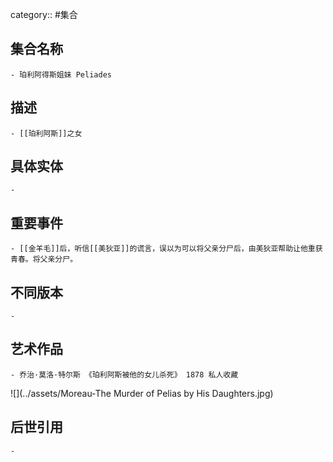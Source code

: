 category:: #集合
## 集合名称
	- 珀利阿得斯姐妹 Peliades
## 描述
	- [[珀利阿斯]]之女
## 具体实体
	-
## 重要事件
	- [[金羊毛]]后，听信[[美狄亚]]的谎言，误以为可以将父亲分尸后，由美狄亚帮助让他重获青春。将父亲分尸。
## 不同版本
	-
## 艺术作品
	- 乔治·莫洛·特尔斯 《珀利阿斯被他的女儿杀死》 1878 私人收藏
 ![](../assets/Moreau-The Murder of Pelias by His Daughters.jpg)
## 后世引用
	-
